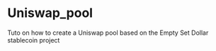 # Uniswap_pool
Tuto on how to create a Uniswap pool based on the Empty Set Dollar stablecoin project 
